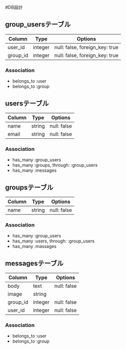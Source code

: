 #DB設計

## group_usersテーブル

|Column|Type|Options|
|------|----|-------|
|user_id|integer|null: false, foreign_key: true|
|group_id|integer|null: false, foreign_key: true|

### Association
- belongs_to :user
- belongs_to :group

## usersテーブル

|Column|Type|Options|
|------|----|-------|
|name|string|null: false|
|email|string|null: false|

 ### Association
- has_many :group_users
- has_many :groups, through: :group_users
- has_many :messages

## groupsテーブル

|Column|Type|Options|
|------|----|-------|
|name|string|null: false|

### Association 
- has_many :group_users
- has_many :users, through: :group_users
- has_many :massages

## messagesテーブル

|Column|Type|Options|
|------|----|-------|
|body|text| null: false|
|image|string|
|group_id|integer|null: false| 
|user_id|integer|null: false|

### Association 
- belongs_to :user
- belongs_to :group
